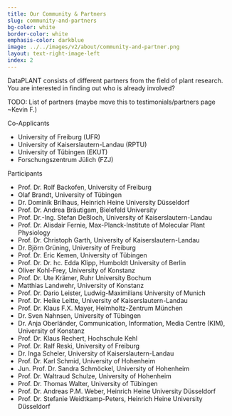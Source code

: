 ```yaml
---
title: Our Community & Partners
slug: community-and-partners 
bg-color: white
border-color: white
emphasis-color: darkblue
image: ../../images/v2/about/community-and-partner.png
layout: text-right-image-left
index: 2
---
```


DataPLANT consists of different partners from the field of plant research.
You are interested in finding out who is already involved?

TODO: List of partners (maybe move this to testimonials/partners page ~Kevin F.)

Co-Applicants 
- University of Freiburg (UFR)
- University of Kaiserslautern-Landau (RPTU) 
- University of Tübingen (EKUT)
- Forschungszentrum Jülich (FZJ)

Participants
- Prof. Dr. Rolf Backofen, University of Freiburg 
- Olaf Brandt, University of Tübingen 
- Dr. Dominik Brilhaus, Heinrich Heine University Düsseldorf 
- Prof. Dr. Andrea Bräutigam, Bielefeld University
- Prof. Dr.-Ing. Stefan Deßloch, University of Kaiserslautern-Landau
- Prof. Dr. Alisdair Fernie, Max-Planck-Institute of Molecular Plant Physiology
- Prof. Dr. Christoph Garth, University of Kaiserslautern-Landau
- Dr. Björn Grüning, University of Freiburg
- Prof. Dr. Eric Kemen, University of Tübingen 
- Prof. Dr. Dr. hc. Edda Klipp, Humboldt University of Berlin 
- Oliver Kohl-Frey, University of Konstanz
- Prof. Dr. Ute Krämer, Ruhr University Bochum
- Matthias Landwehr, University of Konstanz
- Prof. Dr. Dario Leister, Ludwig-Maximilians University of Munich
- Prof. Dr. Heike Leitte, University of Kaiserslautern-Landau 
- Prof. Dr. Klaus F.X. Mayer, Helmholtz-Zentrum München
- Dr. Sven Nahnsen, University of Tübingen
- Dr. Anja Oberländer, Communication, Information, Media Centre (KIM), University of Konstanz
- Prof. Dr. Klaus Rechert, Hochschule Kehl
- Prof. Dr. Ralf Reski, University of Freiburg
- Dr. Inga Scheler, University of Kaiserslautern-Landau
- Prof. Dr. Karl Schmid, University of Hohenheim
- Jun. Prof. Dr. Sandra Schmöckel, University of Hohenheim
- Prof. Dr. Waltraud Schulze, University of Hohenheim
- Prof. Dr. Thomas Walter, University of Tübingen 
- Prof. Dr. Andreas P.M. Weber, Heinrich Heine University Düsseldorf
- Prof. Dr. Stefanie Weidtkamp-Peters, Heinrich Heine University Düsseldorf
